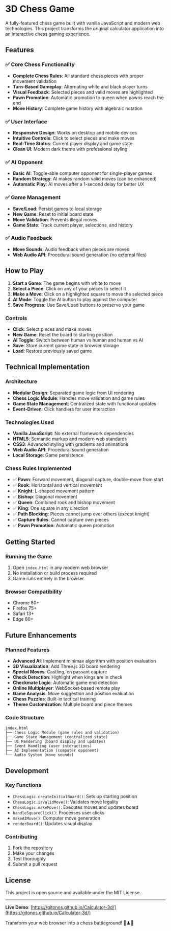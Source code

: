 # 3D Chess Game

A fully-featured chess game built with vanilla JavaScript and modern web technologies. This project transforms the original calculator application into an interactive chess gaming experience.

## Features

### ✅ Core Chess Functionality
- **Complete Chess Rules**: All standard chess pieces with proper movement validation
- **Turn-Based Gameplay**: Alternating white and black player turns
- **Visual Feedback**: Selected pieces and valid moves are highlighted
- **Pawn Promotion**: Automatic promotion to queen when pawns reach the end
- **Move History**: Complete game history with algebraic notation

### ✅ User Interface
- **Responsive Design**: Works on desktop and mobile devices
- **Intuitive Controls**: Click to select pieces and make moves
- **Real-Time Status**: Current player display and game state
- **Clean UI**: Modern dark theme with professional styling

### ✅ AI Opponent
- **Basic AI**: Toggle-able computer opponent for single-player games
- **Random Strategy**: AI makes random valid moves (can be enhanced)
- **Automatic Play**: AI moves after a 1-second delay for better UX

### ✅ Game Management
- **Save/Load**: Persist games to local storage
- **New Game**: Reset to initial board state
- **Move Validation**: Prevents illegal moves
- **Game State**: Track current player, selections, and history

### ✅ Audio Feedback
- **Move Sounds**: Audio feedback when pieces are moved
- **Web Audio API**: Procedural sound generation (no external files)

## How to Play

1. **Start a Game**: The game begins with white to move
2. **Select a Piece**: Click on any of your pieces to select it
3. **Make a Move**: Click on a highlighted square to move the selected piece
4. **AI Mode**: Toggle the AI button to play against the computer
5. **Save Progress**: Use Save/Load buttons to preserve your game

### Controls
- **Click**: Select pieces and make moves
- **New Game**: Reset the board to starting position
- **AI Toggle**: Switch between human vs human and human vs AI
- **Save**: Store current game state in browser storage
- **Load**: Restore previously saved game

## Technical Implementation

### Architecture
- **Modular Design**: Separated game logic from UI rendering
- **Chess Logic Module**: Handles move validation and game rules
- **Game State Management**: Centralized state with functional updates
- **Event-Driven**: Click handlers for user interaction

### Technologies Used
- **Vanilla JavaScript**: No external framework dependencies
- **HTML5**: Semantic markup and modern web standards
- **CSS3**: Advanced styling with gradients and animations
- **Web Audio API**: Procedural sound generation
- **Local Storage**: Game persistence

### Chess Rules Implemented
- ✅ **Pawn**: Forward movement, diagonal capture, double-move from start
- ✅ **Rook**: Horizontal and vertical movement
- ✅ **Knight**: L-shaped movement pattern
- ✅ **Bishop**: Diagonal movement
- ✅ **Queen**: Combined rook and bishop movement
- ✅ **King**: One square in any direction
- ✅ **Path Blocking**: Pieces cannot jump over others (except knight)
- ✅ **Capture Rules**: Cannot capture own pieces
- ✅ **Pawn Promotion**: Automatic queen promotion

## Getting Started

### Running the Game
1. Open `index.html` in any modern web browser
2. No installation or build process required
3. Game runs entirely in the browser

### Browser Compatibility
- Chrome 80+
- Firefox 75+
- Safari 13+
- Edge 80+

## Future Enhancements

### Planned Features
- **Advanced AI**: Implement minimax algorithm with position evaluation
- **3D Visualization**: Add Three.js 3D board rendering
- **Special Moves**: Castling, en passant capture
- **Check Detection**: Highlight when kings are in check
- **Checkmate Logic**: Automatic game end detection
- **Online Multiplayer**: WebSocket-based remote play
- **Game Analysis**: Move suggestion and position evaluation
- **Chess Puzzles**: Built-in tactical training
- **Theme Customization**: Multiple board and piece themes

### Code Structure
```
index.html
├── Chess Logic Module (game rules and validation)
├── Game State Management (centralized state)
├── UI Rendering (board display and updates)
├── Event Handling (user interactions)
├── AI Implementation (computer opponent)
└── Audio System (move sounds)
```

## Development

### Key Functions
- `ChessLogic.createInitialBoard()`: Sets up starting position
- `ChessLogic.isValidMove()`: Validates move legality
- `ChessLogic.makeMove()`: Executes moves and updates board
- `handleSquareClick()`: Processes user clicks
- `makeAIMove()`: Computer move generation
- `renderBoard()`: Updates visual display

### Contributing
1. Fork the repository
2. Make your changes
3. Test thoroughly
4. Submit a pull request

## License

This project is open source and available under the MIT License.

---

**Live Demo**: [https://gitonos.github.io/Calculator-3d/](https://gitonos.github.io/Calculator-3d/)

Transform your web browser into a chess battleground! 🏰♟️👑
